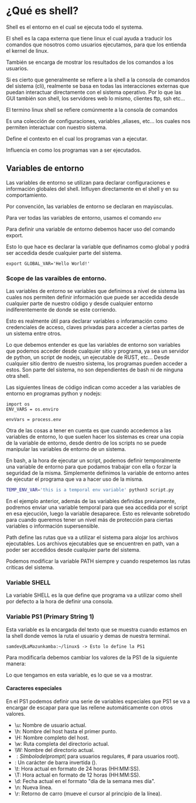 # ¿Qué es shell?

Shell es el entorno en el cual se ejecuta todo el systema.

El shell es la capa externa que tiene linux el cual ayuda a traducir los comandos que nosotros como usuarios ejecutamos, para que los entienda el kernel de linux.

También se encarga de mostrar los resultados de los comandos a los usuarios.

Si es cierto que generalmente se refiere a la shell a la consola de comandos del sistema (cli), realmente se basa en todas las interacciones externas que puedan interactuar directamente con el sistema operativo. Por lo que las GUI también son shell, los servidores web lo mismo, clientes ftp, ssh etc...

El termino linux shell se refiere comúnmente a la consola de comandos

Es una colección de configuraciones, variables ,aliases, etc... los cuales nos permiten interactuar con nuestro sistema.

Define el contexto en el cual los programas van a ejecutar.

Influencia en como los programas van a ser ejecutados. 

## Variables de entorno

Las variables de entorno se utilizan para declarar configuraciones e información globales del shell. Influyen directamente en el shell y en su comportamiento.

Por convención, las variables de entorno se declaran en mayúsculas.

Para ver todas las variables de entorno, usamos el comando `env`

Para definir una variable de entorno debemos hacer uso del comando export.

Esto lo que hace es declarar la variable que definamos como global y podrá ser accedida desde cualquier parte del sistema.

`export GLOBAL_VAR='Hello World!'`

### Scope de las varaibles de entorno.

Las variables de entorno se variables que definimos a nivel de sistema las cuales nos permiten definir información que puede ser accedida desde cualquier parte de nuestro código y desde cualquier entorno indiferentemente de donde se este corriendo. 

Esto es realmente útil para declarar variables o inforamación como credenciales de acceso, claves privadas para acceder a ciertas partes de un sistema entre otros.

Lo que debemos entender es que las variables de entorno son variables que podemos acceder desde cualquier sitio y programa, ya sea un servidor de python, un script de nodejs, un ejecutable de RUST, etc... Desde cualquier sitio dentro de nuestro sistema, los programas pueden acceder a estos. Son parte del sistema, no son dependientes de bash ni de ninguna otra shell.

Las siguientes líneas de código indican como acceder a las variables de entorno en programas python y nodejs:

``` python3
import os
ENV_VARS = os.enviro
```

``` nodejs
envVars = process.env
```

Otra de las cosas a tener en cuenta es que cuando accedemos a las variables de entorno, lo que suelen hacer los sistemas es crear una copia de la variable de entorno, desde dentro de los scripts no se puede manipular las variables de entorno de un sistema.

En bash, a la hora de ejecutar un script, podemos definir temporalmente una variable de entorno para que podamos trabajar con ella o forzar la seguridad de la misma. Simplemente definimos la variable de entorno antes de ejecutar el programa que va a hacer uso de la misma.

``` bash
TEMP_ENV_VAR='this is a temporal env variable' python3 script.py
```

En el ejemplo anterior, además de las variables definidas previamente, podremos enviar una variable temporal para que sea accedida por el script en esa ejecución, luego la variable desaparece. Esto es relevante sobretodo para cuando queremos tener un nivel más de protección para ciertas variables o información supersensible.


Path define las rutas que va a utilizar el sistema para alojar los archivos ejecutables. Los archivos ejecutables que se encuentren en path, van a poder ser accedidos desde cualquier parte del sistema.

Podemos modificar la variable PATH siempre y cuando respetemos las rutas críticas del sistema.

### Variable SHELL

La variable SHELL es la que define que programa va a utilizar como shell por defecto a la hora de definir una consola.

### Variable PS1 (Primary String 1)

Esta variable es la encargada del texto que se muestra cuando estamos en la shell donde vemos la ruta el usuario y demas de nuestra terminal.

```shell
samdev@LaMazunkamba:~/linux$ -> Esto lo define la PS1
```

Para modificarla debemos cambiar los valores de la PS1 de la siguiente manera:

Lo que tengamos en esta variable, es lo que se va a mostrar.

#### Caracteres especiales

En el PS1 podemos definir una serie de variables especiales que PS1 se va a encargar de escapar para que las rellene automáticamente con otros valores.

- \u: Nombre de usuario actual.
- \h: Nombre del host hasta el primer punto.
- \H: Nombre completo del host.
- \w: Ruta completa del directorio actual.
- \W: Nombre del directorio actual.
- $: Símbolo del prompt ($ para usuarios regulares, # para usuarios root).
- \: Un carácter de barra invertida (\).
- \t: Hora actual en formato de 24 horas (HH:MM:SS).
- \T: Hora actual en formato de 12 horas (HH:MM:SS).
- \d: Fecha actual en el formato "día de la semana mes día".
- \n: Nueva línea.
- \r: Retorno de carro (mueve el cursor al principio de la línea).


